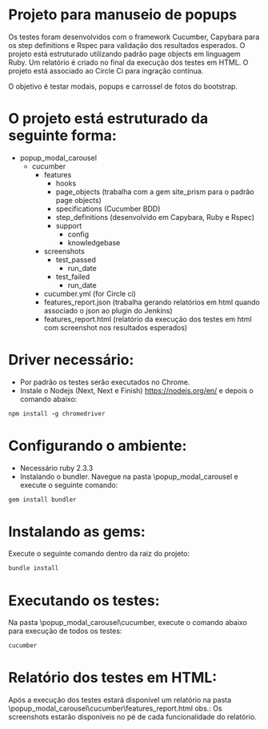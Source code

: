 # Projeto para manuseio de popups

Os testes foram desenvolvidos com o framework Cucumber, Capybara para os step definitions e Rspec para validação dos resultados esperados. O projeto está estruturado utilizando padrão page objects em linguagem Ruby. Um relatório é criado no final da execução dos testes em HTML. O projeto está associado ao Circle Ci para ingração contínua.

O objetivo é testar modais, popups e carrossel de fotos do bootstrap.

# O projeto está estruturado da seguinte forma:

- popup_modal_carousel
    * cucumber
      + features
        * hooks
        * page_objects (trabalha com a gem site_prism para o padrão page objects)
        * specifications (Cucumber BDD)
        * step_definitions (desenvolvido em Capybara, Ruby e Rspec)
        - support
          * config
          * knowledgebase
      + screenshots
        - test_passed
          * run_date
        - test_failed
          * run_date
      * cucumber.yml (for Circle ci)
      + features_report.json (trabalha gerando relatórios em html quando associado o json ao plugin do Jenkins)
      + features_report.html (relatório da execução dos testes em html com screenshot nos resultados esperados)

# Driver necessário:

- Por padrão os testes serão executados no Chrome.
- Instale o Nodejs (Next, Next e Finish) https://nodejs.org/en/ e depois o comando abaixo:

```ruby
npm install -g chromedriver
```

# Configurando o ambiente:

- Necessário ruby 2.3.3
- Instalando o bundler. Navegue na pasta \popup_modal_carousel e execute o seguinte comando:

```ruby
gem install bundler
```

# Instalando as gems:
Execute o seguinte comando dentro da raiz do projeto:

```ruby
bundle install
```

# Executando os testes:

Na pasta \popup_modal_carousel\cucumber, execute o comando abaixo para execução de todos os testes:

```ruby
cucumber
```

# Relatório dos testes em HTML:
Após a execução dos testes estará disponível um relatório na pasta \popup_modal_carousel\cucumber\features_report.html
obs.: Os screenshots estarão disponíveis no pé de cada funcionalidade do relatório.
